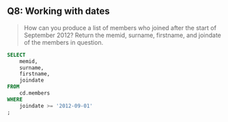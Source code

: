 ## Q8: Working with dates

> How can you produce a list of members who joined after the start of September 2012? Return the memid, surname, firstname, and joindate of the members in question. 

```sql
SELECT
	memid,
	surname,
	firstname,
	joindate
FROM
	cd.members
WHERE 
	joindate >= '2012-09-01'
;
	  
 